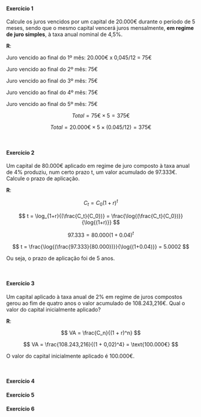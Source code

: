 
#### Exercício 1

Calcule os juros vencidos por um capital de 20.000€ durante o período de 5 meses, sendo que o mesmo capital vencerá juros mensalmente, __em regime de juro simples__, à taxa anual nominal de 4,5%.

__R__:

Juro vencido ao final do 1º mês: 20.000€ x 0,045/12 = 75€

Juro vencido ao final do 2º mês: 75€

Juro vencido ao final do 3º mês: 75€

Juro vencido ao final do 4º mês: 75€

Juro vencido ao final do 5º mês: 75€

$$ Total = \text{75€} \times \text{5} = \text{375€} $$

$$ Total = \text{20.000€} \times \text{5} \times \text{(0.045/12)} = \text{375€} $$

&nbsp;

#### Exercício 2

Um capital de 80.000€ aplicado em regime de juro composto à taxa anual de 4% produziu, num certo prazo t, um valor acumulado de 97.333€. Calcule o prazo de aplicação.

__R__:

$$ C_t = C_0(1 + r)^t $$

$$ t = \log_{1+r}{(\frac{C_t}{C_0})} = \frac{\log{(\frac{C_t}{C_0})}}{\log{(1+r)}} $$

$$ 97.333 = 80.000(1 + 0.04)^t $$

$$ t = \frac{\log{(\frac{97.333}{80.000})}}{\log{(1+0.04)}} = 5.0002 $$

Ou seja, o prazo de aplicação foi de 5 anos.

&nbsp;

#### Exercício 3

Um capital aplicado à taxa anual de 2% em regime de juros compostos gerou ao fim de quatro anos o valor acumulado de 108.243,216€. Qual o valor do capital inicialmente aplicado?

__R__:

$$ VA = \frac{C_n}{(1 + r)^n} $$

$$ VA = \frac{108.243,216}{(1 + 0,02)^4} = \text{100.000€} $$

O valor do capital inicialmente aplicado é 100.000€.

&nbsp;

#### Exercício 4


#### Exercício 5


#### Exercício 6

